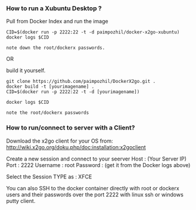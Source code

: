 
### How to run a Xubuntu Desktop  ?

Pull from Docker Index and run the image

```
CID=$(docker run -p 2222:22 -t -d paimpozhil/docker-x2go-xubuntu)
docker logs $CID

note down the root/dockerx passwords.
```

OR

build it yourself.

```
git clone https://github.com/paimpozhil/DockerX2go.git .
docker build -t [yourimagename] .
CID=$(docker run -p 2222:22 -t -d [yourimagename])

docker logs $CID

note the root/dockerx passwords
```

### How to run/connect to server with a Client?

Download the x2go client for your OS from:
http://wiki.x2go.org/doku.php/doc:installation:x2goclient

Create a new session and connect to your seerver
Host : (Your Server IP) Port : 2222 Username : root Password : (get it from the Docker logs above)

Select the Session TYPE as : XFCE 

You can also SSH to the docker container directly with root or dockerx users and their passwords over the port 2222 with linux ssh or windows putty client.

